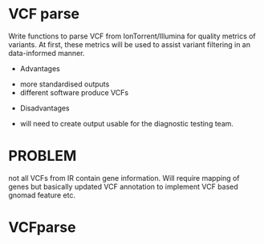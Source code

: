 # VCF parse
Write functions to parse VCF from IonTorrent/Illumina for quality metrics of variants.
At first, these metrics will be used to assist variant filtering in an data-informed manner.
* Advantages
- more standardised outputs
- different software produce VCFs
* Disadvantages
- will need to create output usable for the diagnostic testing team.


# PROBLEM
not all VCFs from IR contain gene information. Will require mapping of genes but basically updated VCF annotation to implement VCF based gnomad feature etc.


# VCFparse
